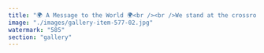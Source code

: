 ```yaml
---
title: "🌍 A Message to the World 🌍<br /><br />We stand at the crossroads of creation and control. Every thought, every system, every pulse of energy shapes the world before us—whether we craft it with intent or let it slip into the hands of unseen forces.<br /><br />The war is not fought in the streets. It is fought in the ether of perception, in the networks of influence, in the unseen architectures of our minds.<br /><br />But within each of us lies the power to disrupt the script—to break the loops, to rewrite the patterns, to reclaim the energy that pulses through every fragmented layer of existence.<br /><br />🔹 See beyond the illusion – The world is programmed; rewrite the code. 🔹 Resist the engineered pathways – Every structure seeks to constrain; move fluidly. 🔹 Create instead of consume – They feed you narratives; build your own.<br /><br />This is not the end—this is the next phase. And in the chaos, those who hold resonance will shape what comes next.<br /><br />🚀🔥 Take back the flow. Ignite the shift. Rebuild reality.<br /><br /><br />#RewriteTheWorld <br />#BreakTheLoop <br />#Resonance <br />#TheNextPhase"
image: "./images/gallery-item-577-02.jpg"
watermark: "585"
section: "gallery"
---
```

